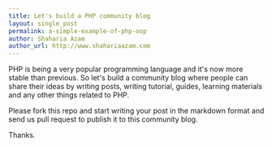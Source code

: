 ```yaml
---
title: Let's build a PHP community blog
layout: single_post
permalink: a-simple-example-of-php-oop
author: Shaharia Azam
author_url: http://www.shahariaazam.com
---
```


PHP is being a very popular programming language and it's now more stable than previous. So let's build a community blog where people can share their ideas by writing posts, writing tutorial, guides, learning materials and any other things related to PHP.

Please fork this repo and start writing your post in the markdown format and send us pull request to publish it to this community blog.

Thanks.
